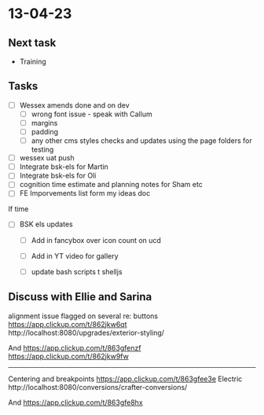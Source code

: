 # 13-04-23

## Next task
- Training

## Tasks

- [ ] Wessex amends done and on dev
  - [ ] wrong font issue - speak with Callum
  - [ ] margins
  - [ ] padding
  - [ ] any other cms styles checks and updates using the page folders for testing

- [ ] wessex uat push
- [ ] Integrate bsk-els for Martin
- [ ] Integrate bsk-els for Oli
- [ ] cognition time estimate and planning notes for Sham etc
- [ ] FE Imporvements list form my ideas doc

If time
- [ ] BSK els updates
  - [ ] Add in fancybox over icon count on ucd
  - [ ] Add in YT video for gallery
  - [ ] update bash scripts t shelljs


## Discuss with Ellie and Sarina
alignment issue flagged on several re: buttons
https://app.clickup.com/t/862jkw6qt
http://localhost:8080/upgrades/exterior-styling/

And
https://app.clickup.com/t/863gfenzf
https://app.clickup.com/t/862jkw9fw

------

Centering and breakpoints
https://app.clickup.com/t/863gfee3e
Electric
http://localhost:8080/conversions/crafter-conversions/

And
https://app.clickup.com/t/863gfe8hx